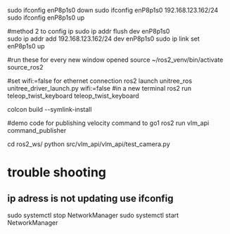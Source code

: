 sudo ifconfig enP8p1s0 down
sudo ifconfig enP8p1s0 192.168.123.162/24
sudo ifconfig enP8p1s0 up

#method 2 to config ip
sudo ip addr flush dev enP8p1s0  
sudo ip addr add 192.168.123.162/24 dev enP8p1s0
sudo ip link set enP8p1s0 up

#run these for every new window opened
source ~/ros2_venv/bin/activate
source_ros2

#set wifi:=false for ethernet connection
ros2 launch unitree_ros unitree_driver_launch.py wifi:=false
#in a new terminal
ros2 run teleop_twist_keyboard teleop_twist_keyboard


colcon build --symlink-install


#demo code for publishing velocity command to go1
ros2 run vlm_api command_publisher

cd ros2_ws/
python src/vlm_api/vlm_api/test_camera.py 


# trouble shooting
## ip adress is not updating use ifconfig
sudo systemctl stop NetworkManager
sudo systemctl start NetworkManager


